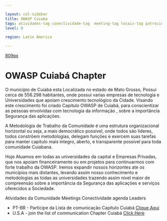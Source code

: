 ```yaml
---

layout: col-sidebar
title: OWASP Cuiaba
tags: atividades-tag conectividade-tag  meeting-tag locais-tag patrocinadores-tag 
level: 0

region: Latin America

---
```

 
[809px](image:_Logo_cuiaba.png )

# OWASP Cuiabá Chapter

O município de Cuiabá esta Localizada no estado de Mato Grosso, Possui
cerca de 556.298 habitantes, onde possui varias empresas de tecnologia e
Universidades que apoiam crescimento tecnológico da Cidade. Visando este
crescimento foi criado Capitulo OWASP de Cuiabá, para conscientizar as
pessoas envolvidas com tecnologia da informação , sobre a importância
Segurança das aplicações.

A Metodologia de Trabalho da Comunidade é uma estrutura organizacional
horizontal ou seja, a mais democrático possível, onde todos são lideres,
todos constrõem metodologias, delegam funções e exercem suas tarefas
para manter capitulo mais integro, aberto, e transparente possível para
toda comunidade Cuiabana. 

Hoje Atuamos em todas as universidades da capital e Empresas Privadas, 
que nos apoiam financeiramente ou em projetos para continuarmos com forte trabalho da OWASP. 
Iremos expandir nossos horizontes ate os municípios mais distantes, levando assim nosso
conhecimento e metodologias as todas as universidades trazendo assim
nível maior de compreensão sobre a importância da Segurança das
aplicações e serviços oferecidos a Sociedade.

Atividades da Comunidade Meetings Conectividade agenda Leaders
  - PT-BR - Participe da Lista de comunicação Capítulo Cuiabá [Clique Aqui](http://lists.owasp.org/mailman/listinfo/owasp-cuiaba)
  - U.S.A - join the list of communication Chapter Cuiabá [Click Here](http://lists.owasp.org/mailman/listinfo/owasp-cuiaba)
